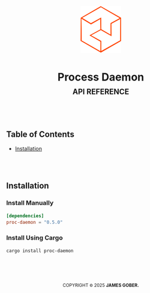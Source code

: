 
<div align="center">
    <img width="108xpx" src="../media/proc-rs-orange.svg" alt="High-Performance Process EcoSystem for Rust">
    <h1>
        <strong>Process Daemon</strong>
        <sup><br><sub>API REFERENCE</sub><br></sup>
    </h1>
</div>
<br>

<br>

## Table of Contents
- [Installation](#installation)

<br><br>

## Installation

### Install Manually
```toml
[dependencies]
proc-daemon = "0.5.0"
```

### Install Using Cargo
```bash
cargo install proc-daemon
```

<br>



<!--
:: COPYRIGHT
============================================================================ -->
<div align="center">
  <br>
  <h2></h2>
  <sup>COPYRIGHT <small>&copy;</small> 2025 <strong>JAMES GOBER.</strong></sup>
</div>